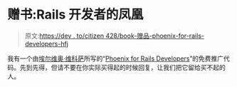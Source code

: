 # 赠书:Rails 开发者的凤凰

> 原文:[https://dev . to/citizen 428/book-赠品-phoenix-for-rails-developers-hfj](https://dev.to/citizen428/book-giveaway-phoenix-for-rails-developers-hfj)

我有一个由[埃尔维奥·维科萨](https://twitter.com/elviovicosa)所写的“[Phoenix for Rails Developers](https://phoenixforrailsdevelopers.com/)”的免费推广代码。先到先得，但请不要在你实际买得起的时候回复，让我们把它留给买不起的人。